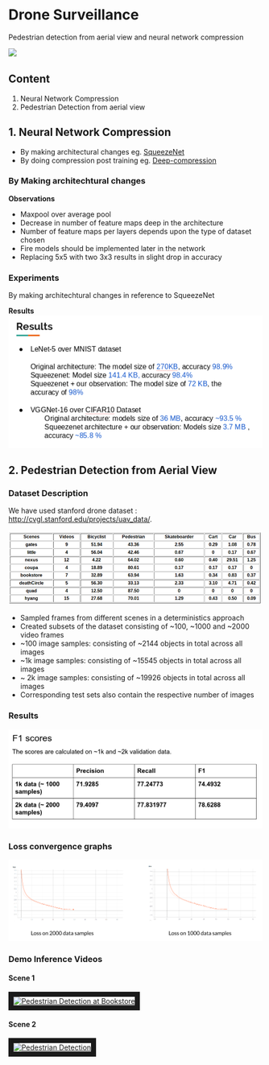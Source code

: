 # Drone Surveillance
Pedestrian detection from aerial view and neural network compression

![](img/output.gif)

## Content
1. Neural Network Compression
2. Pedestrian Detection from aerial view


## 1. Neural Network Compression

* By making architectural changes eg. [SqueezeNet](https://arxiv.org/abs/1602.07360)
* By doing compression post training eg. [Deep-compression](https://arxiv.org/abs/1510.00149)

### By Making architechtural changes
**Observations**
* Maxpool over average pool
* Decrease in number of feature maps deep in the architecture
* Number of feature maps per layers depends upon the type of dataset chosen
* Fire models should be implemented later in the network
* Replacing 5x5 with two 3x3 results in slight drop in accuracy


### Experiments
By making architechtural changes in reference to SqueezeNet

**Results**
![](img/nnc-results.png)




## 2. Pedestrian Detection from Aerial View
### Dataset Description
We have used stanford drone dataset : http://cvgl.stanford.edu/projects/uav_data/.

!["Dataset Description"](img/stats_dataset.png)

* Sampled frames from different scenes in a deterministics approach
* Created subsets of the dataset consisting of ~100, ~1000 and ~2000 video frames
* ~100 image samples: consisting of ~2144 objects in total across all images
* ~1k   image samples: consisting of ~15545 objects in total across all images
* ~ 2k  image samples:  consisting of  ~19926 objects in total across all images
* Corresponding test sets also contain the respective number of images


### Results

![](img/results.png)

### Loss convergence graphs

![](img/loss.png)


### Demo Inference Videos
#### Scene 1
<a href="http://www.youtube.com/watch?feature=player_embedded&v=6FDwEAQEn4Q
" target="_blank"><img src="http://img.youtube.com/vi/6FDwEAQEn4Q/0.jpg" 
alt="Pedestrian Detection at Bookstore" width="640" height="480" border="10" /></a>
#### Scene 2
<a href="http://www.youtube.com/watch?feature=player_embedded&v=LUi8Nesm2ro
" target="_blank"><img src="http://img.youtube.com/vi/LUi8Nesm2ro/0.jpg" 
alt="Pedestrian Detection" width="240" height="180" border="10" /></a>
